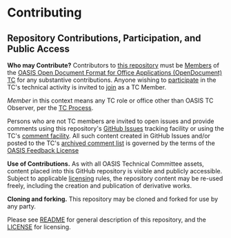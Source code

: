 # Contributing

## Repository Contributions, Participation, and Public Access

**Who may Contribute?** Contributors to [this repository](https://github.com/oasis-tcs/odf-tc/) must be 
[Members](https://www.oasis-open.org/policies-guidelines/oasis-defined-terms-2017-05-26#dMember) of the 
[OASIS Open Document Format for Office Applications (OpenDocument) TC](https://www.oasis-open.org/committees/office/) 
for any substantive contributions. Anyone wishing to [participate](https://www.oasis-open.org/org/faq#committee-participation) 
in the TC's technical activity is invited to [join](https://www.oasis-open.org/committees/join) as a TC Member.

*Member* in this context means any TC role or office other than OASIS TC Observer, per the 
[TC Process](https://www.oasis-open.org/policies-guidelines/tc-process#membership). 

Persons who are not TC members are invited to open issues and provide comments using this repository's 
[GitHub Issues](https://github.com/oasis-tcs/odf-tc/issues/new) tracking facility or using the TC's 
[comment facility](https://www.oasis-open.org/committees/comments/index.php?wg_abbrev=office).  All such content 
created in GitHub Issues and/or posted to the TC's 
[archived comment list](https://lists.oasis-open.org/archives/office-comment/) is governed by the terms of the 
[OASIS Feedback License](https://www.oasis-open.org/policies-guidelines/ipr#appendixa)

**Use of Contributions.**  As with all OASIS Technical Committee assets, content placed into this GitHub repository 
is visible and publicly accessible.  Subject to applicable [licensing](https://github.com/oasis-tcs/odf-tc/blob/master/LICENSE.md) rules, 
the repository content may be re-used freely, including the creation and publication of derivative works.

**Cloning and forking.** This repository may be cloned and forked for use by any party. 

Please see [README](https://github.com/oasis-tcs/odf-tc/blob/master/README.md) for general description of this 
repository, and the [LICENSE](https://github.com/oasis-tcs/odf-tc/blob/master/LICENSE.md) for licensing.
